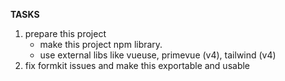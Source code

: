**TASKS**

1. prepare this project
    - make this project npm library.
    - use external libs like vueuse, primevue (v4), tailwind (v4)
2. fix formkit issues and make this exportable and usable




